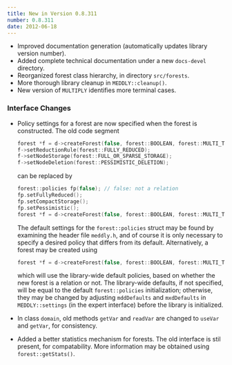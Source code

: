 ```yaml
---
title: New in Version 0.8.311
number: 0.8.311
date: 2012-06-18
---
```


* Improved documentation generation 
  (automatically updates library version number).
* Added complete technical documentation under a new ```docs-devel``` directory.
* Reorganized forest class hierarchy, in directory ```src/forests```.
* More thorough library cleanup in ```MEDDLY::cleanup()```.
* New version of ```MULTIPLY``` identifies more terminal cases.


### Interface Changes

* Policy settings for a forest are now specified when the forest
  is constructed.
  The old code segment
  ```c++
  forest *f = d->createForest(false, forest::BOOLEAN, forest::MULTI_TERMINAL);
  f->setReductionRule(forest::FULLY_REDUCED);
  f->setNodeStorage(forest::FULL_OR_SPARSE_STORAGE);
  f->setNodeDeletion(forest::PESSIMISTIC_DELETION);
  ```
  can be replaced by
  ```c++
  forest::policies fp(false); // false: not a relation
  fp.setFullyReduced();
  fp.setCompactStorage();
  fp.setPessimistic();
  forest *f = d->createForest(false, forest::BOOLEAN, forest::MULTI_TERMINAL, fp);
  ```
  The default settings for the ```forest::policies``` struct 
  may be found by examining the header file ```meddly.h```,
  and of course it is only necessary to specify a desired
  policy that differs from its default.
  Alternatively, a forest may be created using
  ```c++
  forest *f = d->createForest(false, forest::BOOLEAN, forest::MULTI_TERMINAL);
  ```
  which will use the library-wide default policies,
  based on whether the new forest is a relation or not.
  The library-wide defaults, if not specified, 
  will be equal to the default ```forest::policies```
  initialization;
  otherwise, they may be changed by adjusting
  ```mddDefaults``` and ```mxdDefaults```
  in ```MEDDLY::settings``` (in the expert interface)
  before the library is initialized.

* In class ```domain```,
  old methods ```getVar``` and ```readVar```
  are changed to ```useVar``` and ```getVar```, for consistency.

* Added a better statistics mechanism for forests.
  The old interface is stil present, for compatability.
  More information may be obtained using
  ```forest::getStats()```.

